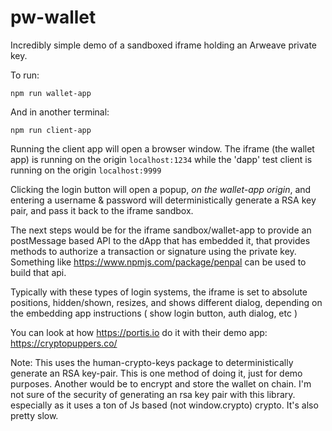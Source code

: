 # pw-wallet

Incredibly simple demo of a sandboxed iframe holding an Arweave private key.

To run:

`npm run wallet-app`

And in another terminal:

`npm run client-app`

Running the client app will open a browser window. The iframe (the wallet app) is running on the origin `localhost:1234` while the 'dapp' test client is running on the origin `localhost:9999` 

Clicking the login button will open a popup, *on the wallet-app origin*, and entering a username & password will deterministically generate a RSA key pair, and pass it back to the iframe sandbox.

The next steps would be for the iframe sandbox/wallet-app to provide an  postMessage based API to the dApp that has embedded it, that provides methods to authorize a transaction or signature using the private key. Something like <https://www.npmjs.com/package/penpal> can be used to build that api.

Typically with these types of login systems, the iframe is set to absolute positions, hidden/shown, resizes, and shows different dialog, depending on the embedding app instructions ( show login button, auth dialog, etc )

You can look at how <https://portis.io> do it with their demo app: <https://cryptopuppers.co/> 

Note: This uses the human-crypto-keys package to deterministically generate an RSA key-pair. This is one method of doing it, just for demo purposes. Another would be to encrypt and store the wallet on chain. I'm not sure of the security of generating an rsa key pair with this library. especially as it uses a ton of Js based (not window.crypto) crypto. It's also pretty slow.